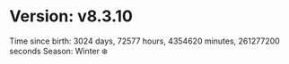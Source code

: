 # Version: v8.3.10
Time since birth: 3024 days, 72577 hours, 4354620 minutes, 261277200 seconds
Season: Winter ❄️
